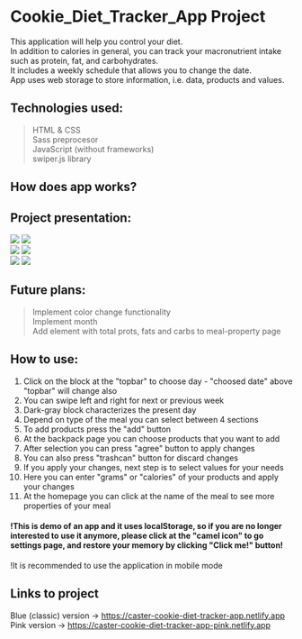 # Cookie_Diet_Tracker_App Project

This application will help you control your diet. </br>
In addition to calories in general, you can track your macronutrient intake such as protein, fat, and carbohydrates. </br>
It includes a weekly schedule that allows you to change the date. </br>
App uses web storage to store information, i.e. data, products and values. </br>

## Technologies used:
> HTML & CSS </br>
> Sass preprocesor </br>
> JavaScript (without frameworks) </br>
> swiper.js library

## How does app works?

## Project presentation:
![](https://github.com/daniel-dabrowski-177/photos/blob/main/cookie-diet-1.PNG)
![](https://github.com/daniel-dabrowski-177/photos/blob/main/cookie-diet-2.PNG) </br>
![](https://github.com/daniel-dabrowski-177/photos/blob/main/cookie-diet-3.PNG)
![](https://github.com/daniel-dabrowski-177/photos/blob/main/cookie-diet-4.png) </br>
![](https://github.com/daniel-dabrowski-177/photos/blob/main/cookie-diet-5.png)
![](https://github.com/daniel-dabrowski-177/photos/blob/main/cookie-diet-6.png)

## Future plans:
> Implement color change functionality </br>
> Implement month </br>
> Add element with total prots, fats and carbs to meal-property page

## How to use:
1. Click on the block at the "topbar" to choose day - "choosed date" above "topbar" will change also </br>
2. You can swipe left and right for next or previous week </br>
3. Dark-gray block characterizes the present day </br>
4. Depend on type of the meal you can select between 4 sections </br>
5. To add products press the "add" button </br>
6. At the backpack page you can choose products that you want to add </br>
7. After selection you can press "agree" button to apply changes </br>
8. You can also press "trashcan" button for discard changes </br>
9. If you apply your changes, next step is to select values for your needs </br>
10. Here you can enter "grams" or "calories" of your products and apply your changes </br>
11. At the homepage you can click at the name of the meal to see more properties of your meal </br>

#### !This is demo of an app and it uses localStorage, so if you are no longer interested to use it anymore, please click at the "camel icon" to go settings page, and restore your memory by clicking "Click me!" button! </br>
!It is recommended to use the application in mobile mode

## Links to project
Blue (classic) version -> https://caster-cookie-diet-tracker-app.netlify.app </br>
Pink version -> https://caster-cookie-diet-tracker-app-pink.netlify.app
